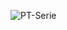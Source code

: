 ![PT-Serie](https://github.com/RicardoSalazarIbarra/PT-Serie/assets/73122960/c988d650-b0ae-4016-a4b3-b06dd9cbce71)
